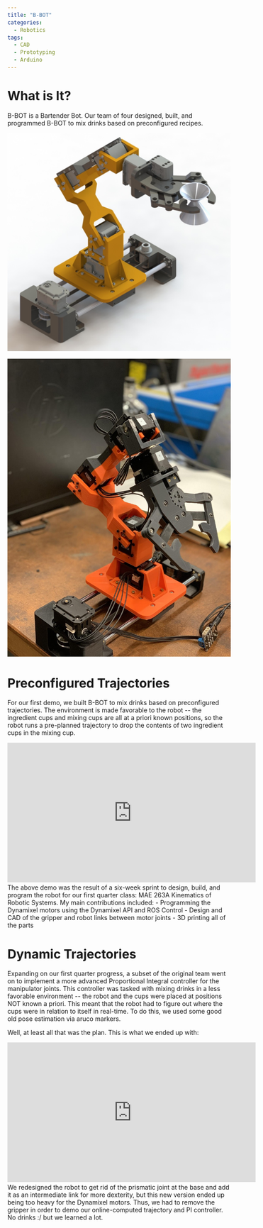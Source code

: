 ```yaml
---
title: "B-BOT"
categories:
  - Robotics
tags:
  - CAD
  - Prototyping
  - Arduino
---
```

# What is It?
B-BOT is a Bartender Bot. Our team of four designed, built, and programmed B-BOT to mix drinks based on preconfigured recipes.

![Isometric view](/assets/images/portfolio/bbot/MAE263A_Isometric.JPG)

![Scorpio](/assets/images/portfolio/bbot/scorpio.jpg)


# Preconfigured Trajectories
For our first demo, we built B-BOT to mix drinks based on preconfigured trajectories. The environment is made favorable to the robot -- the ingredient cups and mixing cups are all at a priori known positions, so the robot runs a pre-planned trajectory to drop the contents of two ingredient cups in the mixing cup.

<iframe width="560" height="315" src="https://www.youtube-nocookie.com/embed/99oud8bybD0" title="YouTube video player" frameborder="0" allow="accelerometer; autoplay; clipboard-write; encrypted-media; gyroscope; picture-in-picture" allowfullscreen></iframe>
<br/>
The above demo was the result of a six-week sprint to design, build, and program the robot for our first quarter class: MAE 263A Kinematics of Robotic Systems. My main contributions included:
- Programming the Dynamixel motors using the Dynamixel API and ROS Control
- Design and CAD of the gripper and robot links between motor joints
- 3D printing all of the parts

# Dynamic Trajectories
Expanding on our first quarter progress, a subset of the original team went on to implement a more advanced Proportional Integral controller for the manipulator joints. This controller was tasked with mixing drinks in a less favorable environment -- the robot and the cups were placed at positions NOT known a priori. This meant that the robot had to figure out where the cups were in relation to itself in real-time. To do this, we used some good old pose estimation via aruco markers. 

Well, at least all that was the plan. This is what we ended up with:

<iframe width="560" height="315" src="https://www.youtube-nocookie.com/embed/b2x7P7wyka8" title="YouTube video player" frameborder="0" allow="accelerometer; autoplay; clipboard-write; encrypted-media; gyroscope; picture-in-picture" allowfullscreen></iframe>
<br>
We redesigned the robot to get rid of the prismatic joint at the base and add it as an intermediate link for more dexterity, but this new version ended up being too heavy for the Dynamixel motors. Thus, we had to remove the gripper in order to demo our online-computed trajectory and PI controller. No drinks :/ but we learned a lot.

